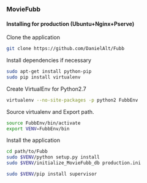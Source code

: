 ### MovieFubb

#### Installing for production (Ubuntu+Nginx+Pserve)

Clone the application

```bash
git clone https://github.com/DanielAlt/Fubb
```

Install dependencies if necessary

```bash
sudo apt-get install python-pip
sudo pip install virtualenv
```

Create VirtualEnv for Python2.7

```bash
virtualenv --no-site-packages -p python2 FubbEnv
```

Source virtualenv and Export path.

```bash
source FubbEnv/bin/activate
export VENV=FubbEnv/bin
```

Install the application

```bash
cd path/to/Fubb
sudo $VENV/python setup.py install
sudo $VENV/initialize_MovieFubb_db production.ini
```

```bash
sudo $VENV/pip install supervisor
```
